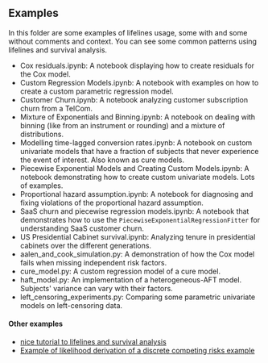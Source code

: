 ## Examples

In this folder are some examples of lifelines usage, some with and some without comments and context. You can see some common patterns using lifelines and survival analysis.

- Cox residuals.ipynb: A notebook displaying how to create residuals for the Cox model.
- Custom Regression Models.ipynb: A notebook with examples on how to create a custom parametric regression model.
- Customer Churn.ipynb: A notebook analyzing customer subscription churn from a TelCom.
- Mixture of Exponentials and Binning.ipynb: A notebook on dealing with binning (like from an instrument or rounding) and a mixture of distributions.
- Modelling time-lagged conversion rates.ipynb: A notebook on custom univariate models that have a fraction of subjects that never experience the event of interest. Also known as cure models.
- Piecewise Exponential Models and Creating Custom Models.ipynb: A notebook demonstrating how to create custom univariate models. Lots of examples.
- Proportional hazard assumption.ipynb: A notebook for diagnosing and fixing violations of the proportional hazard assumption.
- SaaS churn and piecewise regression models.ipynb: A notebook that demonstrates how to use the `PiecewiseExponentialRegressionFitter` for understanding SaaS customer churn.
- US Presidential Cabinet survival.ipynb: Analyzing tenure in presidential cabinets over the different generations.
- aalen_and_cook_simulation.py: A demonstration of how the Cox model fails when missing independent risk factors.
- cure_model.py: A custom regression model of a cure model.
- haft_model.py: An implementation of a heterogeneous-AFT model. Subjects' variance can vary with their factors.
- left_censoring_experiments.py: Comparing some parametric univariate models on left-censoring data.




#### Other examples

 - [nice tutorial to lifelines and survival analysis](https://github.com/chrisluedtke/data-science-journal/blob/master/07-Advanced-Regression/02_Survival_Analysis.ipynb)
 - [Example of likelihood derivation of a discrete competing risks example](https://stats.stackexchange.com/questions/417303/what-is-the-likelihood-for-this-process/425052#425052)
